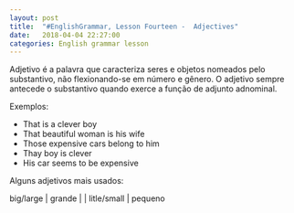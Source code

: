 ```yaml
---
layout: post
title:  "#EnglishGrammar, Lesson Fourteen -  Adjectives"
date:   2018-04-04 22:27:00
categories: English grammar lesson
---
```


Adjetivo é a palavra que caracteriza seres e objetos nomeados pelo substantivo, não flexionando-se em número e gênero. O adjetivo sempre antecede o substantivo quando exerce a função de adjunto adnominal.

Exemplos:

* That is a clever boy
* That beautiful woman is his wife
* Those expensive cars belong to him
* Thay boy is clever
* His car seems to be expensive

Alguns adjetivos mais usados:


big/large | grande | | litle/small | pequeno
